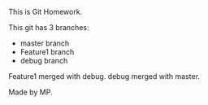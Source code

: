 This is Git Homework.

This git has 3 branches:

* master branch
* Feature1 branch
* debug branch

Feature1 merged with debug.
debug merged with master.

Made by MP.